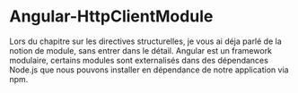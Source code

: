 # Angular-HttpClientModule
Lors du chapitre sur les directives structurelles, je vous ai déja parlé de la notion de module, sans entrer dans le détail. Angular est un framework modulaire, certains modules sont externalisés dans des dépendances Node.js que nous pouvons installer en dépendance de notre application via npm.
